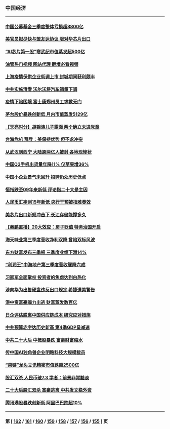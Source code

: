 ### 中国经济
---
#### [中国公募基金三季度整体亏损超8800亿](../../pages/ncid283/n13854255.md?10280845) 
#### [美官员拟尽快与盟友达协议 限对华芯片出口](../../pages/ncid283/n13854250.md?10280845) 
#### [“AI芯片第一股”寒武纪市值蒸发超500亿](../../pages/ncid283/n13854246.md?10280845) 
#### [油管热门视频 网站代理 翻墙必看视频](http://132.145.103.77:81/youtube.html?10280845)
#### [上海疫情保供企业低调上市 封城期间获利颇丰](../../pages/ncid283/n13854232.md?10280845) 
#### [中共实施清零 沃尔沃将汽车销量下调](../../pages/ncid283/n13854166.md?10280845) 
#### [疫情下陷困境 富士康郑州员工求救无门](../../pages/ncid283/n13854156.md?10280845) 
#### [茅台股价暴跌创新低 月内市值蒸发5129亿](../../pages/ncid283/n13854164.md?10280845) 
#### [【天亮时分】胡锦涛儿子露面 两个确立未进党章](../../pages/ncid283/n13854056.md?10280845) 
#### [台海危机 拜登：美保持优势 但不求冲突](../../pages/ncid283/n13854087.md?10280845) 
#### [从武汉到西宁 大陆逾两亿人被封 各地现惨状](../../pages/ncid283/n13853937.md?10280845) 
#### [中国Q3手机出货量年降11% 仅苹果增36%](../../pages/ncid283/n13853847.md?10280845) 
#### [中国小企业景气未回升 招聘仍处历史低点](../../pages/ncid283/n13853802.md?10280845) 
#### [恒指跌至09年来新低 评论指二十大是主因](../../pages/ncid283/n13853778.md?10280845) 
#### [人民币汇率创15年新低 央行干预被指难奏效](../../pages/ncid283/n13853747.md?10280845) 
#### [美芯片出口新规冲击下 长江存储能撑多久](../../pages/ncid283/n13853534.md?10280845) 
#### [【秦鹏直播】20大效应：房子贬值 特务治国开启](../../pages/ncid283/n13853290.md?10280845) 
#### [海天味业第三季度营收净利双降 曾陷双标风波](../../pages/ncid283/n13853505.md?10280845) 
#### [东方财富发布三季报 三季度业绩下滑14%](../../pages/ncid283/n13853482.md?10280845) 
#### [“利润王”中海地产第三季度营收骤降六成](../../pages/ncid283/n13853462.md?10280845) 
#### [习家军全面掌权 投资者的焦虑达到白热化](../../pages/ncid283/n13853461.md?10280845) 
#### [涉向华为出售硬盘违反出口规定 希捷遭美警告](../../pages/ncid283/n13853447.md?10280845) 
#### [港中资富豪竭力出逃 财富蒸发数百亿](../../pages/ncid283/n13852973.md?10280845) 
#### [日企评估脱离中国供应链成本 研究应对措施](../../pages/ncid283/n13852972.md?10280845) 
#### [中共预算赤字达历史新高 第4季GDP呈减速](../../pages/ncid283/n13853163.md?10280845) 
#### [中共二十大后 中概股暴跌 富豪财富缩水](../../pages/ncid283/n13852737.md?10280845) 
#### [传中国AI独角兽企业明略科技大规模裁员](../../pages/ncid283/n13852723.md?10280845) 
#### [“果链”龙头立讯精密市值跌超2500亿](../../pages/ncid283/n13852699.md?10280845) 
#### [股汇双杀 人民币破7.3 学者：前景非常黯淡](../../pages/ncid283/n13852668.md?10280845) 
#### [二十大后股汇双杀 富豪逃离 中共发文稳外资](../../pages/ncid283/n13852474.md?10280845) 
#### [腾讯港股暴跌创新低 阿里巴巴跌超10%](../../pages/ncid283/n13852635.md?10280845) 

---
#### 第 [ [162](./162.md?10280845) / [161](./161.md?10280845) / [160](./160.md?10280845) / [159](./159.md?10280845) / [158](./158.md?10280845) / [157](./157.md?10280845) / [156](./156.md?10280845) / [155](./155.md?10280845) ] 页
